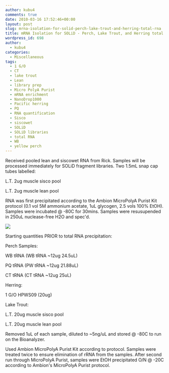 ```yaml
---
author: kubu4
comments: true
date: 2010-03-16 17:52:46+00:00
layout: post
slug: mrna-isolation-for-solid-perch-lake-trout-and-herring-total-rna
title: mRNA Isolation for SOLiD - Perch, Lake Trout, and Herring total RNA
wordpress_id: 698
author:
  - kubu4
categories:
  - Miscellaneous
tags:
  - 1 G/O
  - CT
  - lake trout
  - Lean
  - library prep
  - Micro PolyA Purist
  - mRNA enrichment
  - NanoDrop1000
  - Pacific herring
  - PQ
  - RNA quantification
  - Sisco
  - siscowet
  - SOLiD
  - SOLiD libraries
  - total RNA
  - WB
  - yellow perch
---
```


Received pooled lean and siscowet RNA from Rick. Samples will be processed immediately for SOLiD fragment libraries. Two 1.5mL snap cap tubes labelled:

L.T. 2ug muscle sisco pool

L.T. 2ug muscle lean pool

RNA was first precipitated according to the Ambion MicroPolyA Purist Kit protocol (0.1 vol 5M ammonium acetate, 1uL glycogen, 2.5 vols 100% EtOH). Samples were incubated @ -80C for 30mins. Samples were resusupended in 250uL nuclease-free H2O and spec'd.

![](https://eagle.fish.washington.edu/Arabidopsis/RNA%20Spec%20Readings/20100316%20RNA%20SJW.jpg)



Starting quantities PRIOR to total RNA precipitation:

Perch Samples:

WB tRNA (WB tRNA ~12ug 24.5uL)

PQ tRNA (PW tRNA ~12ug 21.88uL)

CT tRNA (CT tRNA ~12ug 25uL)

Herring:

1 G/O HPWS09 (20ug)

Lake Trout:

L.T. 20ug muscle sisco pool

L.T. 20ug muscle lean pool

Removed 1uL of each sample, diluted to ~5ng/uL and stored @ -80C to run on the Bioanalyzer.

Used Ambion MicroPolyA Purist Kit according to protocol. Samples were treated twice to ensure elimination of rRNA from the samples. After second run through MicroPolyA Purist, samples were EtOH precipitated O/N @ -20C according to Ambion's MicroPolyA Purist protocol.

